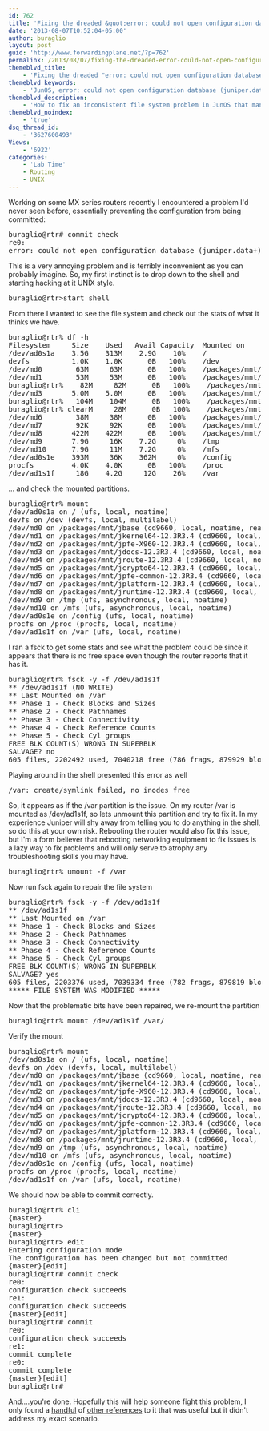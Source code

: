 ```yaml
---
id: 762
title: 'Fixing the dreaded &quot;error: could not open configuration database (juniper.data+)&quot; problem.'
date: '2013-08-07T10:52:04-05:00'
author: buraglio
layout: post
guid: 'http://www.forwardingplane.net/?p=762'
permalink: /2013/08/07/fixing-the-dreaded-error-could-not-open-configuration-database-juniper-data-problem/
themeblvd_title:
    - 'Fixing the dreaded "error: could not open configuration database (juniper.data+)" problem.'
themeblvd_keywords:
    - 'JunOS, error: could not open configuration database (juniper.data+), buraglio, Juniper, routing, UNIX, fsck, MX480, MX240, EX4200, MX960, Nick Buraglio'
themeblvd_description:
    - 'How to fix an inconsistent file system problem in JunOS that manifests itself as the error "error: could not open configuration database (juniper.data+)". '
themeblvd_noindex:
    - 'true'
dsq_thread_id:
    - '3627600493'
Views:
    - '6922'
categories:
    - 'Lab Time'
    - Routing
    - UNIX
---
```


Working on some MX series routers recently I encountered a problem I'd never seen before, essentially preventing the configuration from being committed:
<pre>buraglio@rtr# commit check
re0:
error: could not open configuration database (juniper.data+)</pre>
This is a very annoying problem and is terribly inconvenient as you can probably imagine. So, my first instinct is to drop down to the shell and starting hacking at it UNIX style.
<pre>buraglio@rtr&gt;start shell</pre>
From there I wanted to see the file system and check out the stats of what it thinks we have.
<pre>buraglio@rtr% df -h
Filesystem     Size    Used   Avail Capacity  Mounted on
/dev/ad0s1a    3.5G    313M    2.9G    10%    /
devfs          1.0K    1.0K      0B   100%    /dev
/dev/md0        63M     63M      0B   100%    /packages/mnt/jbase
/dev/md1        53M     53M      0B   100%    /packages/mnt/jkernel64-12.3R3.4
buraglio@rtr%    82M     82M      0B   100%    /packages/mnt/jpfe-X960-12.3R3.4
/dev/md3       5.0M    5.0M      0B   100%    /packages/mnt/jdocs-12.3R3.4
buraglio@rtr%   104M    104M      0B   100%    /packages/mnt/jroute-12.3R3.4
buraglio@rtr% clearM     28M      0B   100%    /packages/mnt/jcrypto64-12.3R3.4
/dev/md6        38M     38M      0B   100%    /packages/mnt/jpfe-common-12.3R3.4
/dev/md7        92K     92K      0B   100%    /packages/mnt/jplatform-12.3R3.4
/dev/md8       422M    422M      0B   100%    /packages/mnt/jruntime-12.3R3.4
/dev/md9       7.9G     16K    7.2G     0%    /tmp
/dev/md10      7.9G     11M    7.2G     0%    /mfs
/dev/ad0s1e    393M     36K    362M     0%    /config
procfs         4.0K    4.0K      0B   100%    /proc
/dev/ad1s1f     18G    4.2G     12G    26%    /var</pre>
... and check the mounted partitions.
<pre>buraglio@rtr% mount
/dev/ad0s1a on / (ufs, local, noatime)
devfs on /dev (devfs, local, multilabel)
/dev/md0 on /packages/mnt/jbase (cd9660, local, noatime, read-only, verified)
/dev/md1 on /packages/mnt/jkernel64-12.3R3.4 (cd9660, local, noatime, read-only, verified)
/dev/md2 on /packages/mnt/jpfe-X960-12.3R3.4 (cd9660, local, noatime, read-only)
/dev/md3 on /packages/mnt/jdocs-12.3R3.4 (cd9660, local, noatime, read-only, verified)
/dev/md4 on /packages/mnt/jroute-12.3R3.4 (cd9660, local, noatime, read-only, verified)
/dev/md5 on /packages/mnt/jcrypto64-12.3R3.4 (cd9660, local, noatime, read-only, verified)
/dev/md6 on /packages/mnt/jpfe-common-12.3R3.4 (cd9660, local, noatime, read-only)
/dev/md7 on /packages/mnt/jplatform-12.3R3.4 (cd9660, local, noatime, read-only, verified)
/dev/md8 on /packages/mnt/jruntime-12.3R3.4 (cd9660, local, noatime, read-only, verified)
/dev/md9 on /tmp (ufs, asynchronous, local, noatime)
/dev/md10 on /mfs (ufs, asynchronous, local, noatime)
/dev/ad0s1e on /config (ufs, local, noatime)
procfs on /proc (procfs, local, noatime)
/dev/ad1s1f on /var (ufs, local, noatime)</pre>
I ran a fsck to get some stats and see what the problem could be since it appears that there is no free space even though the router reports that it has it.
<pre>buraglio@rtr% fsck -y -f /dev/ad1s1f
** /dev/ad1s1f (NO WRITE)
** Last Mounted on /var
** Phase 1 - Check Blocks and Sizes
** Phase 2 - Check Pathnames
** Phase 3 - Check Connectivity
** Phase 4 - Check Reference Counts
** Phase 5 - Check Cyl groups
FREE BLK COUNT(S) WRONG IN SUPERBLK
SALVAGE? no
605 files, 2202492 used, 7040218 free (786 frags, 879929 blocks, 0.0% fragmentation)</pre>
Playing around in the shell presented this error as well
<pre>/var: create/symlink failed, no inodes free</pre>
So, it appears as if the /var partition is the issue. On my router /var is mounted as /dev/ad1s1f, so lets unmount this partition and try to fix it. In my experience Juniper will shy away from telling you to do anything in the shell, so do this at your own risk. Rebooting the router would also fix this issue, but I'm a form believer that rebooting networking equipment to fix issues is a lazy way to fix problems and will only serve to atrophy any troubleshooting skills you may have.
<pre>
buraglio@rtr% umount -f /var</pre>
Now run fsck again to repair the file system
<pre>buraglio@rtr% fsck -y -f /dev/ad1s1f
** /dev/ad1s1f
** Last Mounted on /var
** Phase 1 - Check Blocks and Sizes
** Phase 2 - Check Pathnames
** Phase 3 - Check Connectivity
** Phase 4 - Check Reference Counts
** Phase 5 - Check Cyl groups
FREE BLK COUNT(S) WRONG IN SUPERBLK
SALVAGE? yes
605 files, 2203376 used, 7039334 free (782 frags, 879819 blocks, 0.0% fragmentation)
***** FILE SYSTEM WAS MODIFIED *****</pre>
Now that the problematic bits have been repaired, we re-mount the partition
<pre>buraglio@rtr% mount /dev/ad1s1f /var/</pre>
Verify the mount
<pre>buraglio@rtr% mount
/dev/ad0s1a on / (ufs, local, noatime)
devfs on /dev (devfs, local, multilabel)
/dev/md0 on /packages/mnt/jbase (cd9660, local, noatime, read-only, verified)
/dev/md1 on /packages/mnt/jkernel64-12.3R3.4 (cd9660, local, noatime, read-only, verified)
/dev/md2 on /packages/mnt/jpfe-X960-12.3R3.4 (cd9660, local, noatime, read-only)
/dev/md3 on /packages/mnt/jdocs-12.3R3.4 (cd9660, local, noatime, read-only, verified)
/dev/md4 on /packages/mnt/jroute-12.3R3.4 (cd9660, local, noatime, read-only, verified)
/dev/md5 on /packages/mnt/jcrypto64-12.3R3.4 (cd9660, local, noatime, read-only, verified)
/dev/md6 on /packages/mnt/jpfe-common-12.3R3.4 (cd9660, local, noatime, read-only)
/dev/md7 on /packages/mnt/jplatform-12.3R3.4 (cd9660, local, noatime, read-only, verified)
/dev/md8 on /packages/mnt/jruntime-12.3R3.4 (cd9660, local, noatime, read-only, verified)
/dev/md9 on /tmp (ufs, asynchronous, local, noatime)
/dev/md10 on /mfs (ufs, asynchronous, local, noatime)
/dev/ad0s1e on /config (ufs, local, noatime)
procfs on /proc (procfs, local, noatime)
/dev/ad1s1f on /var (ufs, local, noatime)</pre>
We should now be able to commit correctly.
<pre>buraglio@rtr% cli
{master}
buraglio@rtr&gt;
{master}
buraglio@rtr&gt; edit
Entering configuration mode
The configuration has been changed but not committed
{master}[edit]
buraglio@rtr# commit check
re0:
configuration check succeeds
re1:
configuration check succeeds
{master}[edit]
buraglio@rtr# commit
re0:
configuration check succeeds
re1:
commit complete
re0:
commit complete
{master}[edit]
buraglio@rtr#</pre>
And....you're done. Hopefully this will help someone fight this problem, I only found a <a href="http://www.gns3.net/labs/juniper/jncia-junos/operational-monitoring-and-maintenance/" target="_blank" rel="noopener noreferrer">handful</a> of <a href="http://forums.juniper.net/t5/Junos-and-Junosphere/Commit-Errors/td-p/17615" target="_blank" rel="noopener noreferrer">other references</a> to it that was useful but it didn't address my exact scenario.